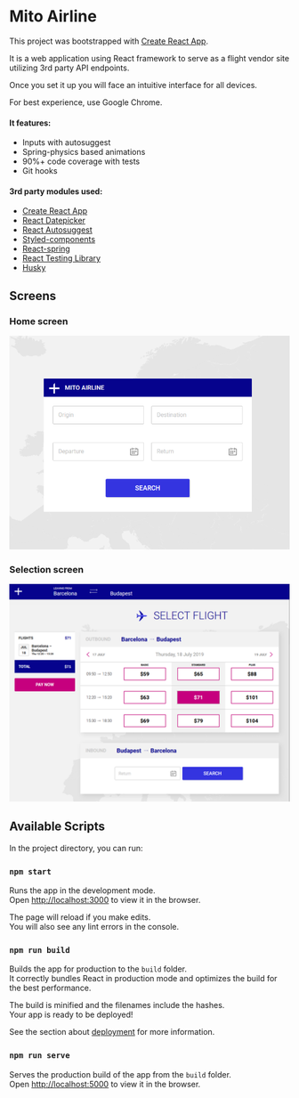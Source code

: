 # Mito Airline

This project was bootstrapped with [Create React App](https://github.com/facebook/create-react-app).

It is a web application using React framework to serve as a flight vendor site utilizing 3rd party API endpoints.

Once you set it up you will face an intuitive interface for all devices.

For best experience, use Google Chrome.

#### It features:
- Inputs with autosuggest
- Spring-physics based animations
- 90%+ code coverage with tests
- Git hooks


#### 3rd party modules used:
- [Create React App](https://github.com/facebook/create-react-app)
- [React Datepicker](https://reactdatepicker.com/)
- [React Autosuggest](https://react-autosuggest.js.org/)
- [Styled-components](https://www.styled-components.com)
- [React-spring](https://www.react-spring.io/)
- [React Testing Library](https://testing-library.com/docs/react-testing-library/intro)
- [Husky](https://github.com/typicode/husky)

## Screens
### Home screen

<img src="public/images/home.png" alt="Home screen" width="800"/>

### Selection screen

<img src="public/images/selection.png" alt="Selection screen" width="800"/>

## Available Scripts

In the project directory, you can run:

### `npm start`

Runs the app in the development mode.<br>
Open [http://localhost:3000](http://localhost:3000) to view it in the browser.

The page will reload if you make edits.<br>
You will also see any lint errors in the console.

### `npm run build`

Builds the app for production to the `build` folder.<br>
It correctly bundles React in production mode and optimizes the build for the best performance.

The build is minified and the filenames include the hashes.<br>
Your app is ready to be deployed!

See the section about [deployment](https://facebook.github.io/create-react-app/docs/deployment) for more information.

### `npm run serve`

Serves the production build of the app from the `build` folder.<br>
Open [http://localhost:5000](http://localhost:5000) to view it in the browser.